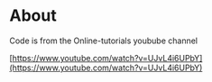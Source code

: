 # About

Code is from the Online-tutorials youbube channel

[https://www.youtube.com/watch?v=UJvL4i6UPbY](https://www.youtube.com/watch?v=UJvL4i6UPbY)
